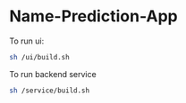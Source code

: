 # Name-Prediction-App

To run ui:

```bash
sh /ui/build.sh
```

To run backend service

```bash
sh /service/build.sh
```

